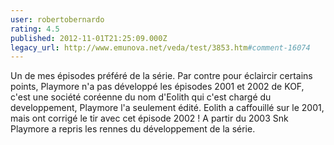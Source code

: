 ```yaml
---
user: robertobernardo
rating: 4.5
published: 2012-11-01T21:25:09.000Z
legacy_url: http://www.emunova.net/veda/test/3853.htm#comment-16074
---
```

Un de mes épisodes préféré de la série.
Par contre pour éclaircir certains points, Playmore n'a pas développé les épisodes 2001 et 2002 de KOF, c'est une société coréenne du nom d'Eolith qui c'est chargé du developpement, Playmore l'a seulement édité.
Eolith a caffouillé sur le 2001, mais ont corrigé le tir avec cet épisode 2002 ! A partir du 2003 Snk Playmore a repris les rennes du développement de la série.